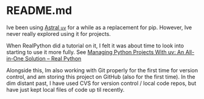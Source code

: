 # README.md

Ive been using [Astral `uv`](https://docs.astral.sh/uv/) for a while as a replacement for pip.
However, Ive never really explored using it for projects.

When RealPython did a tutorial on it, I felt it was about time to look into starting to use it more fully. 
See [Managing Python Projects With uv: An All-in-One Solution – Real Python](https://realpython.com/python-uv/)

Alongside this, Im also working with Git properly for the first time for version control, and am storing this project on GitHub (also for the first time).
In the dim distant past, I have used CVS for version control / local code repos, but have just kept local files of code up til recently.

